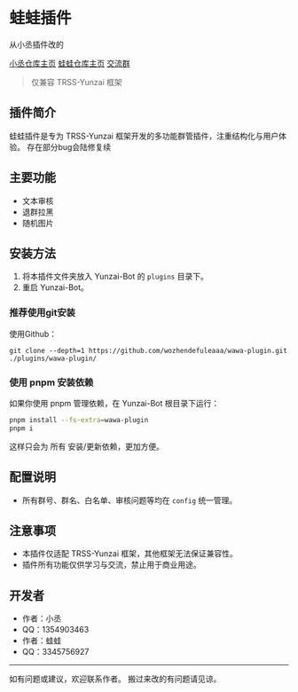 # 蛙蛙插件
从小丞插件改的

[小丞仓库主页](https://github.com/A-Kevin1217)
[蛙蛙仓库主页](https://github.com/wozhendefuleaaa)
[交流群](https://qm.qq.com/q/AipSySxkR2)
> 仅兼容 TRSS-Yunzai 框架

## 插件简介

蛙蛙插件是专为 TRSS-Yunzai 框架开发的多功能群管插件，注重结构化与用户体验。
存在部分bug会陆修复续

## 主要功能
- 文本审核
- 退群拉黑
- 随机图片

## 安装方法
1. 将本插件文件夹放入 Yunzai-Bot 的 `plugins` 目录下。
2. 重启 Yunzai-Bot。

### 推荐使用git安装

使用Github：
```
git clone --depth=1 https://github.com/wozhendefuleaaa/wawa-plugin.git ./plugins/wawa-plugin/
```




### 使用 pnpm 安装依赖

如果你使用 pnpm 管理依赖，在 Yunzai-Bot 根目录下运行：

```bash
pnpm install --fs-extra=wawa-plugin
pnpm i
```

这样只会为 所有 安装/更新依赖，更加方便。

## 配置说明
- 所有群号、群名、白名单、审核问题等均在 `config` 统一管理。

## 注意事项
- 本插件仅适配 TRSS-Yunzai 框架，其他框架无法保证兼容性。
- 插件所有功能仅供学习与交流，禁止用于商业用途。

## 开发者
- 作者：小丞
- QQ：1354903463
- 作者：蛙蛙
- QQ：3345756927

---
如有问题或建议，欢迎联系作者。
搬过来改的有问题请见谅。
